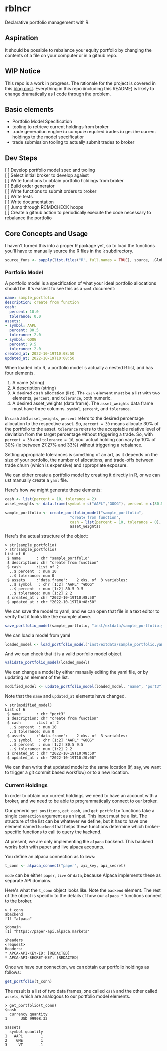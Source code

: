 # rblncr

Declarative portfolio management with R. 

## Aspiration

It should be possible to rebalance your equity portfolio by changing the contents of a file on your computer or in a github repo.

## WIP Notice

This repo is a work in progress. The rationale for the project is covered in this [blog post](https://riazarbi.github.io/quant/portfoli-model-spec/). Everything in this repo (including this README) is likely to change dramatically as I code through the problem. 

## Basic elements

- Portfolio Model Specification  
- tooling to retrieve current holdings from broker  
- trade generation engine to compute required trades to get the current holdings to the model specification  
- trade submission tooling to actually submit trades to broker  

## Dev Steps

[ ] Develop portfolio model spec and tooling  
[ ] Select initial broker to develop against  
[ ] Write functions to obtain portfolio holdings from broker  
[ ] Build order generator  
[ ] Write functions to submit orders to broker  
[ ] Write tests  
[ ] Write documentation  
[ ] Jump through RCMDCHECK hoops  
[ ] Create a github action to periodically execute the code necessary to rebalance the portfolio  

## Core Concepts and Usage

I haven't turned this into a proper R package yet, so to load the functions you'll have to manually source the R files in the `R` subdirectory.

```r  
source_funs <- sapply(list.files("R", full.names = TRUE), source, .GlobalEnv)
```

### Portfolio Model

A portfolio model is a specification of what your ideal portfolio allocations should be. It's easiest to see this as a `yaml` document:

```yaml
name: sample_portfolio
description: create from function
cash:
  percent: 10.0
  tolerance: 0.0
assets:
- symbol: AAPL
  percent: 80.5
  tolerance: 2.0
- symbol: GOOG
  percent: 9.5
  tolerance: 2.0
created_at: 2022-10-19T10:08:50
updated_at: 2022-10-19T10:08:50
```

When loaded into R, a portfolio model is actually a nested R list, and has four elements.

1. A name (string)  
2. A description (string)  
3. A desired cash allocation (list). The `cash` element must be a list with two elements, `percent`, and `tolerance`, both numeric.   
4. A desired asset_weights (data frame). The `asset_weights` data frame must have three columns. `symbol`, `percent`, and `tolerance`.

In `cash` and `asset_weights`, `percent` refers to the desired percentage allocation to the respective asset. So, `percent = 30` means allocate 30% of the portfolio to the asset. `tolerance` refers to the acceptable relative level of deviation from the target percentage without triggering a trade. So, with `percent = 30` and `tolerance = 10`, your actual holding can vary by 10% of 30% (ie between 27.27% and 33%) without triggering a rebalance. 

Setting appropriate tolerances is something of an art, as it depends on the size of your portfolio, the number of allocations, and trade-offs between trade churn (which is expensive) and appropriate exposure. 

We can either create a portfolio model by creating it directly in R, or we can ust manually create a `yaml` file.

Here's how we might generate these elements:

```r
cash <- list(percent = 10, tolerance = 2)
asset_weights <- data.frame(symbol = c("AAPL","GOOG"), percent = c(80.5,9.5), tolerance = c(2,2))

sample_portfolio <- create_portfolio_model("sample_portfolio",
                             "create from function",
                             cash = list(percent = 10, tolerance = 0),
                             asset_weights)
```

Here's the actual structure of the object:

```
> str(sample_portfolio)
> str(sample_portfolio)
List of 6
 $ name       : chr "sample_portfolio"
 $ description: chr "create from function"
 $ cash       :List of 2
  ..$ percent  : num 10
  ..$ tolerance: num 0
 $ assets     :'data.frame':	2 obs. of  3 variables:
  ..$ symbol   : chr [1:2] "AAPL" "GOOG"
  ..$ percent  : num [1:2] 80.5 9.5
  ..$ tolerance: num [1:2] 2 2
 $ created_at : chr "2022-10-19T10:08:50"
 $ updated_at : chr "2022-10-19T10:08:50"
 ```

We can save the model to yaml, and we can open that file in a text editor to verify that it looks like the example above.

```r
save_portfolio_model(sample_portfolio, "inst/extdata/sample_portfolio.yaml")  
```

We can load a model from yaml

```r
loaded_model <- load_portfolio_model("inst/extdata/sample_portfolio.yaml")
```

And we can check that it is a valid portfolio model object.

```r
validate_portfolio_model(loaded_model)
```

We can change a model by either manually editing the yaml file, or by updating an element of the list.

```r
modified_model <- update_portfolio_model(loaded_model, "name", "port3")
```

Note that the `name` and `updated_at` elements have changed.

```
> str(modified_model)
List of 6
 $ name       : chr "port3"
 $ description: chr "create from function"
 $ cash       :List of 2
  ..$ percent  : num 10
  ..$ tolerance: num 0
 $ assets     :'data.frame':	2 obs. of  3 variables:
  ..$ symbol   : chr [1:2] "AAPL" "GOOG"
  ..$ percent  : num [1:2] 80.5 9.5
  ..$ tolerance: num [1:2] 2 2
 $ created_at : chr "2022-10-19T10:08:50"
 $ updated_at : chr "2022-10-19T10:20:00"
```

We can then write that updated model to the same location (if, say, we want to trigger a git commit based workflow) or to a new location.

### Current Holdings

In order to obtain our current holdings, we need to have an account with a broker, and we need to be able to programmatically connect to our broker. 

Our generic `get_positions`, `get_cash`, and `get_portfolio` functions take a single `connection` argument as an input. This input must be a list. The structure of the list can be whatever we define, but it has to have one element named `backend` that helps these functions determine which broker-specific functions to call to query the backend. 

At present, we are only implementing the `alpaca` backend. This backend works both with paper and live alpaca accounts.

You define an alpaca connection as follows:

```r
t_conn <- alpaca_connect("paper", api_key, api_secret)
```

`mode` can be either `paper`, `live` or `data`, because Alpaca implements these as separate API domains.

Here's what the `t_conn` object looks like. Note the `backend` element. The rest of the object is specific to the details of how our `alpaca_*` functions connect to the broker.

```
> t_conn
$backend
[1] "alpaca"

$domain
[1] "https://paper-api.alpaca.markets"

$headers
<request>
Headers:
* APCA-API-KEY-ID: [REDACTED]
* APCA-API-SECRET-KEY: [REDACTED]
```


Once we have our connection, we can obtain our portfolio holdings as follows:

```r
get_portfolio(t_conn)
```

The result is a list of two data frames, one called `cash` and the other called `assets`, which are analogous to our portfolio model elements.

```
> get_portfolio(t_conn)
$cash
  currency quantity
1      USD 99908.33

$assets
  symbol quantity
1   AAPL        1
2    GME        1
3     VT       -1
```


